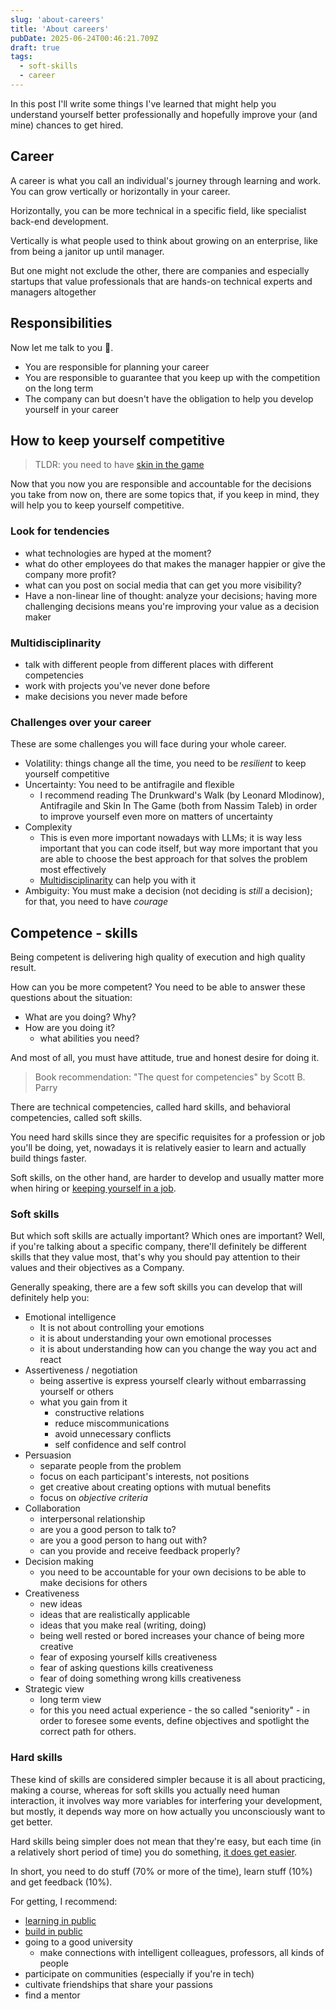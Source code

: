 ```yaml
---
slug: 'about-careers'
title: 'About careers'
pubDate: 2025-06-24T00:46:21.709Z
draft: true
tags:
  - soft-skills
  - career
---
```


In this post I'll write some things I've learned that might help you understand yourself better professionally and hopefully improve your (and mine) chances to get hired.

## Career

A career is what you call an individual's journey through learning and work. You can grow vertically or horizontally in your career.

Horizontally, you can be more technical in a specific field, like specialist back-end development.

Vertically is what people used to think about growing on an enterprise, like from being a janitor up until manager.

But one might not exclude the other, there are companies and especially startups that value professionals that are hands-on technical experts and managers altogether

## Responsibilities

Now let me talk to you 🫵.

- You are responsible for planning your career
- You are responsible to guarantee that you keep up with the competition on the long term
- The company can but doesn't have the obligation to help you develop yourself in your career

## How to keep yourself competitive

> TLDR: you need to have [skin in the game](/blog/a-quick-word-about-having-skin-in-the-game)

Now that you now you are responsible and accountable for the decisions you take from now on, there are some topics that, if you keep in mind, they will help you to keep yourself competitive.

### Look for tendencies

- what technologies are hyped at the moment?
- what do other employees do that makes the manager happier or give the company more profit?
- what can you post on social media that can get you more visibility?
- Have a non-linear line of thought: analyze your decisions; having more challenging decisions means you're improving your value as a decision maker

### Multidisciplinarity

- talk with different people from different places with different competencies
- work with projects you've never done before
- make decisions you never made before

### Challenges over your career

These are some challenges you will face during your whole career.

- Volatility: things change all the time, you need to be _resilient_ to keep yourself competitive
- Uncertainty: You need to be antifragile and flexible
  - I recommend reading The Drunkward's Walk (by Leonard Mlodinow), Antifragile and Skin In The Game (both from Nassim Taleb) in order to improve yourself even more on matters of uncertainty
- Complexity
  - This is even more important nowadays with LLMs; it is way less important that you can code itself, but way more important that you are able to choose the best approach for that solves the problem most effectively
  - [Multidisciplinarity](#multidisciplinarity) can help you with it
- Ambiguity: You must make a decision (not deciding is _still_ a decision); for that, you need to have _courage_

## Competence - skills

Being competent is delivering high quality of execution and high quality result.

How can you be more competent? You need to be able to answer these questions about the situation:

- What are you doing? Why?
- How are you doing it?
  - what abilities you need?

And most of all, you must have attitude, true and honest desire for doing it.

> Book recommendation: "The quest for competencies" by Scott B. Parry

There are technical competencies, called hard skills, and behavioral competencies, called soft skills.

You need hard skills since they are specific requisites for a profession or job you'll be doing, yet, nowadays it is relatively easier to learn and actually build things faster.

Soft skills, on the other hand, are harder to develop and usually matter more when hiring or [keeping yourself in a job](https://g1.globo.com/economia/concursos-e-emprego/noticia/2018/09/18/9-em-cada-10-profissionais-sao-contratados-pelo-perfil-tecnico-e-demitidos-pelo-comportamental.ghtml).

### Soft skills

But which soft skills are actually important? Which ones are important? Well, if you're talking about a specific company, there'll definitely be different skills that they value most, that's why you should pay attention to their values and their objectives as a Company.

Generally speaking, there are a few soft skills you can develop that will definitely help you:

- Emotional intelligence
  - It is not about controlling your emotions
  - it is about understanding your own emotional processes
  - it is about understanding how can you change the way you act and react
- Assertiveness / negotiation
  - being assertive is express yourself clearly without embarrassing yourself or others
  - what you gain from it
    - constructive relations
    - reduce miscommunications
    - avoid unnecessary conflicts
    - self confidence and self control
- Persuasion
  - separate people from the problem
  - focus on each participant's interests, not positions
  - get creative about creating options with mutual benefits
  - focus on _objective criteria_
- Collaboration
  - interpersonal relationship
  - are you a good person to talk to?
  - are you a good person to hang out with?
  - can you provide and receive feedback properly?
- Decision making
  - you need to be accountable for your own decisions to be able to make decisions for others
- Creativeness
  - new ideas
  - ideas that are realistically applicable
  - ideas that you make real (writing, doing)
  - being well rested or bored increases your chance of being more creative
  - fear of exposing yourself kills creativeness
  - fear of asking questions kills creativeness
  - fear of doing something wrong kills creativeness
- Strategic view
  - long term view
  - for this you need actual experience - the so called "seniority" - in order to foresee some events, define objectives and spotlight the correct path for others.

### Hard skills

These kind of skills are considered simpler because it is all about practicing, making a course, whereas for soft skills you actually need human interaction, it involves way more variables for interfering your development, but mostly, it depends way more on how actually you unconsciously want to get better.

Hard skills being simpler does not mean that they're easy, but each time (in a relatively short period of time) you do something, [it does get easier](/til/how-i-improve-myself-neuroscientifically).

In short, you need to do stuff (70% or more of the time), learn stuff (10%) and get feedback (10%).

For getting, I recommend:

- [learning in public](https://www.swyx.io/learn-in-public)
- [build in public](https://buildinpublic.xyz/)
- going to a good university
  - make connections with intelligent colleagues, professors, all kinds of people
- participate on communities (especially if you're in tech)
- cultivate friendships that share your passions
- find a mentor
